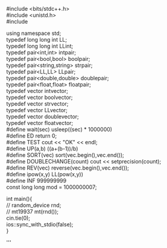 #include <bits/stdc++.h>  
#include <unistd.h>  
#include <random>  
     
using namespace std;  
typedef long long int LL;  
typedef long long int LLint;  
typedef pair<int,int> intpair;  
typedef pair<bool,bool> boolpair;  
typedef pair<string,string> strpair;  
typedef pair<LL,LL> LLpair;  
typedef pair<double,double> doublepair;  
typedef pair<float,float> floatpair;  
typedef vector<int> intvector;  
typedef vector<bool> boolvector;  
typedef vector<string> strvector;  
typedef vector<LL> LLvector;  
typedef vector<double> doublevector;  
typedef vector<float> floatvector;  
#define wait(sec) usleep((sec) * 1000000)  
#define ED return 0;  
#define TEST cout << "OK" << endl;  
#define UP(a,b) ((a+(b-1))/b)  
#define SORT(vec) sort(vec.begin(),vec.end());  
#define DOUBLECHANGE(count) cout << setprecision(count);  
#define REV(vec) reverse(vec.begin(),vec.end());  
#define ipow(x,y) LL(pow(x,y))  
#define INF 999999999  
const long long mod = 1000000007;  
     
int main(){  
//    random_device rnd;  
//    mt19937 mt(rnd());  
      cin.tie(0);  
      ios::sync_with_stdio(false);  
}  
  
  
'''  

